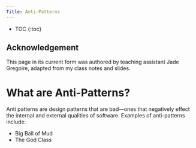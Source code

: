 ```yaml
---
Title: Anti-Patterns
---
```


* TOC
{:toc}

## Acknowledgement

This page in its current form was authored by teaching assistant Jade Gregoire, adapted from my class notes and slides.

# What are Anti-Patterns?
Anti patterns are design patterns that are bad—ones that negatively effect the internal and external qualities of software. Examples of anti-patterns include:
* Big Ball of Mud 
* The God Class
